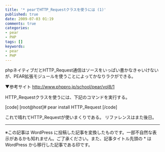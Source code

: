 ```yaml
---
title: '* pearでHTTP_Requestクラスを使うには (1)'
published: true
date: 2009-07-03 01:19
comments: true
categories:
- pear
- PHP
tags: []
keywords:
- pear
- PHP
---
```

phpネイティブだとHTTP_Request通信はソースをいっぱい書かなきゃいけないが、PEAR拡張モジュールを使うことによってかなりラクができる。

▼参考サイト
http://www.phppro.jp/school/pear/vol8/1

HTTP_Requestクラスを使うには、下記のコマンドを実行する。



[code]
[root@host]# pear install HTTP_Request
[/code]

これで晴れてHTTP_Requestが使いまくりである。
リファレンスはまた後日。

---
※この記事は WordPress に投稿した記事を変換したものです。一部不自然な表示があるかも知れません。ご了承ください。また、記事タイトル先頭の * は WordPress から移行した記事である印です。
